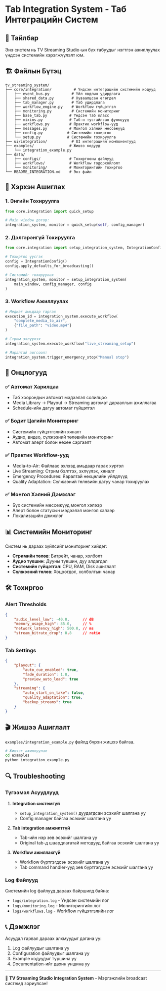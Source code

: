 # Tab Integration System - Таб Интеграцийн Систем

## 🎯 Тайлбар

Энэ систем нь TV Streaming Studio-ын бүх табуудыг нэгтгэн ажиллуулах үндсэн системийн хэрэгжүүлэлт юм.

## 🏗️ Файлын Бүтэц

```
tv_streaming_system/
├── core/integration/          # Үндсэн интеграцийн системийн кодууд
│   ├── event_bus.py          # Үйл явдлын удирдлага
│   ├── shared_data.py        # Хуваалцсан өгөгдөл
│   ├── tab_manager.py        # Таб удирдлага
│   ├── workflow_engine.py    # Workflow гүйцэтгэл
│   ├── monitoring.py         # Системийн мониторинг
│   ├── base_tab.py          # Үндсэн таб класс
│   ├── mixins.py            # Таб-н тусгайлсан функцууд
│   ├── workflows.py         # Практик workflow-ууд
│   ├── messages.py          # Монгол хэлний мессежүүд
│   ├── config.py           # Системийн тохиргоо
│   └── setup.py            # Системийн тохируулга
├── ui/integration/           # UI интеграцийн компонентууд
├── examples/                # Жишээ кодууд
│   └── integration_example.py
├── data/
│   ├── configs/             # Тохиргооны файлууд
│   ├── workflows/           # Workflow тодорхойлолт
│   └── monitoring/          # Мониторингийн тохиргоо
└── README_INTEGRATION.md    # Энэ файл
```

## 🚀 Хэрхэн Ашиглах

### 1. Энгийн Тохируулга

```python
from core.integration import quick_setup

# Main window дотор:
integration_system, monitor = quick_setup(self, config_manager)
```

### 2. Дэлгэрэнгүй Тохируулга

```python
from core.integration import setup_integration_system, IntegrationConfig

# Тохиргоо үүсгэх
config = IntegrationConfig()
config.apply_defaults_for_broadcasting()

# Системийг тохируулах
integration_system, monitor = setup_integration_system(
    main_window, config_manager, config
)
```

### 3. Workflow Ажиллуулах

```python
# Медиаг амьдаар гаргах
execution_id = integration_system.execute_workflow(
    "complete_media_to_air", 
    {"file_path": "video.mp4"}
)

# Стрим эхлүүлэх
integration_system.execute_workflow("live_streaming_setup")

# Яаралтай зогсоолт
integration_system.trigger_emergency_stop("Manual stop")
```

## 🔧 Онцлогууд

### ✅ Автомат Харилцаа
- Таб хоорондын автомат мэдээлэл солилцоо
- Media Library → Playout → Streaming автомат дарааллын ажиллагаа
- Schedule-ийн дагуу автомат гүйцэтгэл

### ✅ Бодит Цагийн Мониторинг
- Системийн гүйцэтгэлийн хяналт
- Аудио, видео, сүлжээний төлөвийн мониторинг
- Автомат алерт болон нөхөн сэргээлт

### ✅ Практик Workflow-ууд
- Media-to-Air: Файлаас эхлээд амьдаар гарах хүртэл
- Live Streaming: Стрим бэлтгэх, эхлүүлэх, хяналт
- Emergency Procedures: Яаралтай нөхцөлийн үйлдлүүд
- Quality Adaptation: Сүлжээний төлөвийн дагуу чанар тохируулах

### ✅ Монгол Хэлний Дэмжлэг
- Бүх системийн мессежүүд монгол хэлээр
- Алерт болон статусын мэдээлэл монгол хэлээр
- Локализацийн дэмжлэг

## 📊 Системийн Мониторинг

Систем нь дараах зүйлсийг мониторинг хийдэг:

- **Стримийн төлөв**: Битрейт, чанар, холболт
- **Аудио түвшин**: Дууны түвшин, дуу алдагдал
- **Системийн гүйцэтгэл**: CPU, RAM, Disk ашиглалт
- **Сүлжээний төлөв**: Хоцрогдол, холболтын чанар

## 🛠️ Тохиргоо

### Alert Thresholds
```json
{
    "audio_level_low": -40.0,      // dB
    "memory_usage_high": 85.0,     // %
    "network_latency_high": 500.0, // ms
    "stream_bitrate_drop": 0.8     // ratio
}
```

### Tab Settings
```json
{
    "playout": {
        "auto_cue_enabled": true,
        "fade_duration": 1.0,
        "preview_auto_load": true
    },
    "streaming": {
        "auto_start_on_take": false,
        "quality_adaptation": true,
        "backup_streams": true
    }
}
```

## 🎬 Жишээ Ашиглалт

`examples/integration_example.py` файлд бүрэн жишээ байгаа.

```bash
# Жишээг ажиллуулах
cd examples
python integration_example.py
```

## 🔍 Troubleshooting

### Түгээмэл Асуудлууд

1. **Integration системгүй**
   - `setup_integration_system()` дуудагдсан эсэхийг шалгана уу
   - Config manager байгаа эсэхийг шалгана уу

2. **Tab integration амжилтгүй**
   - Tab-ийн нэр зөв эсэхийг шалгана уу
   - Original tab-д шаардлагатай методууд байгаа эсэхийг шалгана уу

3. **Workflow ажиллахгүй**
   - Workflow бүртгэгдсэн эсэхийг шалгана уу
   - Tab command handler-ууд зөв бүртгэгдсэн эсэхийг шалгана уу

### Log Файлууд

Системийн log файлууд дараах байршилд байна:
- `logs/integration.log` - Үндсэн системийн лог
- `logs/monitoring.log` - Мониторингийн лог
- `logs/workflows.log` - Workflow гүйцэтгэлийн лог

## 📞 Дэмжлэг

Асуудал гарвал дараах алхмуудыг дагана уу:

1. Log файлуудыг шалгана уу
2. Configuration файлуудыг шалгана уу
3. Example кодуудыг туршина уу
4. Documentation-ийг дахин уншина уу

---

🎯 **TV Streaming Studio Integration System** - Мэргэжлийн broadcast системд зориулсан!